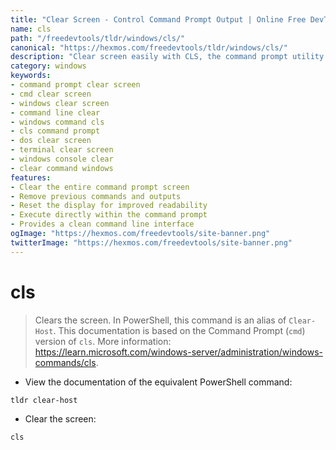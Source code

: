 ```yaml
---
title: "Clear Screen - Control Command Prompt Output | Online Free DevTools by Hexmos"
name: cls
path: "/freedevtools/tldr/windows/cls/"
canonical: "https://hexmos.com/freedevtools/tldr/windows/cls/"
description: "Clear screen easily with CLS, the command prompt utility. Remove clutter and control your command line interface on Windows. Free online tool, no registration required."
category: windows
keywords:
- command prompt clear screen
- cmd clear screen
- windows clear screen
- command line clear
- windows command cls
- cls command prompt
- dos clear screen
- terminal clear screen
- windows console clear
- clear command windows
features:
- Clear the entire command prompt screen
- Remove previous commands and outputs
- Reset the display for improved readability
- Execute directly within the command prompt
- Provides a clean command line interface
ogImage: "https://hexmos.com/freedevtools/site-banner.png"
twitterImage: "https://hexmos.com/freedevtools/site-banner.png"
---
```


# cls

> Clears the screen.
> In PowerShell, this command is an alias of `Clear-Host`. This documentation is based on the Command Prompt (`cmd`) version of `cls`.
> More information: <https://learn.microsoft.com/windows-server/administration/windows-commands/cls>.

- View the documentation of the equivalent PowerShell command:

`tldr clear-host`

- Clear the screen:

`cls`
